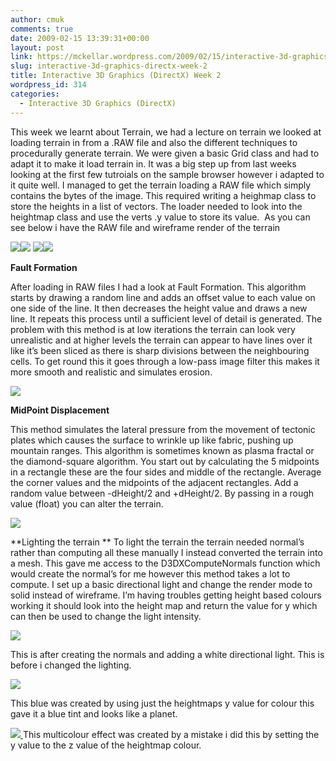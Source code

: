 ```yaml
---
author: cmuk
comments: true
date: 2009-02-15 13:39:31+00:00
layout: post
link: https://mckellar.wordpress.com/2009/02/15/interactive-3d-graphics-directx-week-2/
slug: interactive-3d-graphics-directx-week-2
title: Interactive 3D Graphics (DirectX) Week 2
wordpress_id: 314
categories:
  - Interactive 3D Graphics (DirectX)
---
```


This week we learnt about Terrain, we had a lecture on terrain we looked at loading terrain in from a .RAW file and also the different techniques to procedurally generate terrain. We were given a basic Grid class and had to adapt it to make it load terrain in. It was a big step up from last weeks looking at the first few tutroials on the sample browser however i adapted to it quite well. I managed to get the terrain loading a RAW file which simply contains the bytes of the image. This required writing a heighmap class to store the heights in a list of vectors. The loader needed to look into the heightmap class and use the verts .y value to store its value.  As you can see below i have the RAW file and wireframe render of the terrain

[![](https://mckellar.files.wordpress.com/2017/10/terrainraw.png)](https://mckellar.files.wordpress.com/2017/10/terrainraw.png)[![](https://mckellar.files.wordpress.com/2017/10/terrain.png)](https://mckellar.files.wordpress.com/2017/10/terrain.png)
[![](https://mckellar.files.wordpress.com/2017/10/bart2.png)](https://mckellar.files.wordpress.com/2017/10/bart2.png)[![](https://mckellar.files.wordpress.com/2017/10/bart.png)](https://mckellar.files.wordpress.com/2017/10/bart.png)

**Fault Formation**

After loading in RAW files I had a look at Fault Formation. This algorithm starts by drawing a random line and adds an offset value to each value on one side of the line. It then decreases the height value and draws a new line. It repeats this process until a sufficient level of detail is generated. The problem with this method is at low iterations the terrain can look very unrealistic and at higher levels the terrain can appear to have lines over it like it’s been sliced as there is sharp divisions between the neighbouring cells. To get round this it goes through a low-pass image filter this makes it more smooth and realistic and simulates erosion.

[![](https://mckellar.files.wordpress.com/2017/10/terrainfractal.png)](https://mckellar.files.wordpress.com/2017/10/terrainfractal.png)

**MidPoint Displacement**

This method simulates the lateral pressure from the movement of tectonic plates which causes the surface to wrinkle up like fabric, pushing up mountain ranges. This algorithm is sometimes known as plasma fractal or the diamond-square algorithm. You start out by calculating the 5 midpoints in a rectangle these are the four sides and middle of the rectangle. Average the corner values and the midpoints of the adjacent rectangles. Add a random value between -dHeight/2 and +dHeight/2. By passing in a rough value (float) you can alter the terrain.

[![](https://mckellar.files.wordpress.com/2017/10/terrainplasma.png)](https://mckellar.files.wordpress.com/2017/10/terrainplasma.png)

**Lighting the terrain
**
To light the terrain the terrain needed normal’s rather than computing all these manually I instead converted the terrain into a mesh. This gave me access to the D3DXComputeNormals function which would create the normal’s for me however this method takes a lot to compute. I set up a basic directional light and change the render mode to solid instead of wireframe. I’m having troubles getting height based colours working it should look into the height map and return the value for y which can then be used to change the light intensity.

[![](https://mckellar.files.wordpress.com/2017/10/lighting1.png)](https://mckellar.files.wordpress.com/2017/10/lighting1.png)

This is after creating the normals and adding a white directional light. This is before i changed the lighting.

[![](https://mckellar.files.wordpress.com/2017/10/blue.png)](https://mckellar.files.wordpress.com/2017/10/blue.png)

This blue was created by using just the heightmaps y value for colour this gave it a blue tint and looks like a planet.

[![](https://mckellar.files.wordpress.com/2017/10/crazy.png)
](https://mckellar.files.wordpress.com/2017/10/crazy.png)
This multicolour effect was created by a mistake i did this by setting the y value to the z value of the heightmap colour.[](https://mckellar.files.wordpress.com/2017/10/crazy.png)
